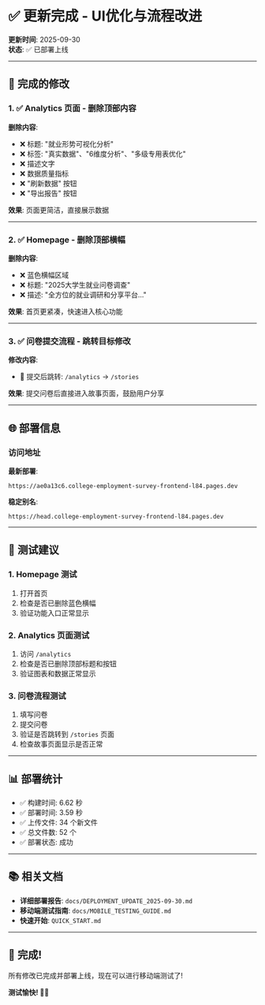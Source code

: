 # ✅ 更新完成 - UI优化与流程改进

**更新时间**: 2025-09-30  
**状态**: ✅ 已部署上线

---

## 📝 完成的修改

### 1. ✅ Analytics 页面 - 删除顶部内容

**删除内容**:
- ❌ 标题: "就业形势可视化分析"
- ❌ 标签: "真实数据"、"6维度分析"、"多级专用表优化"
- ❌ 描述文字
- ❌ 数据质量指标
- ❌ "刷新数据" 按钮
- ❌ "导出报告" 按钮

**效果**: 页面更简洁，直接展示数据

---

### 2. ✅ Homepage - 删除顶部横幅

**删除内容**:
- ❌ 蓝色横幅区域
- ❌ 标题: "2025大学生就业问卷调查"
- ❌ 描述: "全方位的就业调研和分享平台..."

**效果**: 首页更紧凑，快速进入核心功能

---

### 3. ✅ 问卷提交流程 - 跳转目标修改

**修改内容**:
- 🔄 提交后跳转: `/analytics` → `/stories`

**效果**: 提交问卷后直接进入故事页面，鼓励用户分享

---

## 🌐 部署信息

### 访问地址

**最新部署**:
```
https://ae0a13c6.college-employment-survey-frontend-l84.pages.dev
```

**稳定别名**:
```
https://head.college-employment-survey-frontend-l84.pages.dev
```

---

## 📱 测试建议

### 1. Homepage 测试

1. 打开首页
2. 检查是否已删除蓝色横幅
3. 验证功能入口正常显示

### 2. Analytics 页面测试

1. 访问 `/analytics`
2. 检查是否已删除顶部标题和按钮
3. 验证图表和数据正常显示

### 3. 问卷流程测试

1. 填写问卷
2. 提交问卷
3. 验证是否跳转到 `/stories` 页面
4. 检查故事页面显示是否正常

---

## 📊 部署统计

- ✅ 构建时间: 6.62 秒
- ✅ 部署时间: 3.59 秒
- ✅ 上传文件: 34 个新文件
- ✅ 总文件数: 52 个
- ✅ 部署状态: 成功

---

## 📚 相关文档

- **详细部署报告**: `docs/DEPLOYMENT_UPDATE_2025-09-30.md`
- **移动端测试指南**: `docs/MOBILE_TESTING_GUIDE.md`
- **快速开始**: `QUICK_START.md`

---

## 🎉 完成!

所有修改已完成并部署上线，现在可以进行移动端测试了!

**测试愉快! 📱🚀**

